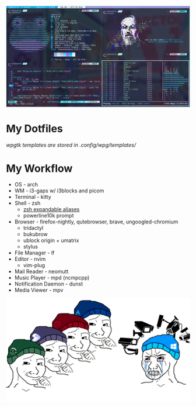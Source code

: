 ![rice](rice.png "rice")

# My Dotfiles

*wpgtk templates are stored in .config/wpg/templates/*

# My Workflow
* OS - arch
* WM - i3-gaps w/ i3blocks and picom
* Terminal - kitty
* Shell - zsh
    - [zsh expandable aliases](.zshal)
    - powerline10k prompt
* Browser - firefox-nightly, qutebrowser, brave, ungoogled-chromium
    - tridactyl
    - bukubrow
    - ublock origin + umatrix
    - stylus
* File Manager - lf
* Editor - nvim
    - vim-plug
* Mail Reader - neomutt
* Music Player - mpd (ncmpcpp)
* Notification Daemon - dunst
* Media Viewer - mpv

![winblows](windows_and_cameras.png "winblows")
